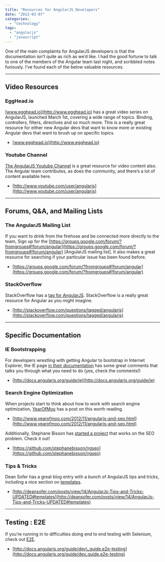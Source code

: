 ```yaml
---
title: "Resources for AngularJS Developers"
date: "2013-03-07"
categories: 
  - "technology"
tags: 
  - "angularjs"
  - "javascript"
---
```


One of the main complaints for AngularJS developers is that the documentation isn’t quite as rich as we’d like. I had the good fortune to talk to one of the members of the Angular team last night, and scribbled notes furiously. I’ve found each of the below valuable resources.

* * *

## Video Resources

### EggHead.io

[www.egghead.io](http://www.egghead.io) has a great video series on AngularJS, launched March 1st, covering a wide range of topics. Binding, controllers, filters, directives and so much more. This is a really great resource for either new Angular devs that want to know more or existing Angular devs that want to brush up on specific topics.

- [www.egghead.io](http://www.egghead.io)

### Youtube Channel

[The AngularJS Youtube Channel](http://www.youtube.com/user/angularjs) is a great resource for video content also. The Angular team contributes, as does the community, and there’s a lot of content available here.

- [http://www.youtube.com/user/angularjs](http://www.youtube.com/user/angularjs)

* * *

## Forums, Q&A, and Mailing Lists

### The AngularJS Mailing List

If you want to drink from the firehose and be connected more directly to the team, Sign up for the [https://groups.google.com/forum/?fromgroups#!forum/angular](https://groups.google.com/forum/?fromgroups#!forum/angular) \[AngularJS mailing list\]. It also makes a great resource for searching if your particular issue has been found before.

- [https://groups.google.com/forum/?fromgroups#!forum/angular](https://groups.google.com/forum/?fromgroups#!forum/angular)

### StackOverflow

StackOverflow has a [tag for AngularJS](http://stackoverflow.com/questions/tagged/angularjs). StackOverflow is a really great resource for Angular as you might imagine.

- [http://stackoverflow.com/questions/tagged/angularjs](http://stackoverflow.com/questions/tagged/angularjs)

* * *

## Specific Documentation

### IE Bootstrapping

For developers wrestling with getting Angular to bootstrap in Internet Explorer, the IE page [in their documentation](http://docs.angularjs.org/guide/ie) has some great comments that talks you through what you need to do (yes, check the comments!)

- [http://docs.angularjs.org/guide/ie](http://docs.angularjs.org/guide/ie)

### Search Engine Optimization

When projects start to think about how to work with search engine optimization, [YearOfMoo](http://www.yearofmoo.com/2012/11/angularjs-and-seo.html) has a post on this worth reading.

- [http://www.yearofmoo.com/2012/11/angularjs-and-seo.html](http://www.yearofmoo.com/2012/11/angularjs-and-seo.html)

Additionally, Stephane Bisson has [started a project](https://github.com/stephanebisson/ngseo) that works on the SEO problem. Check it out!

- [https://github.com/stephanebisson/ngseo](https://github.com/stephanebisson/ngseo)

### Tips & Tricks

Dean Sofer has a great blog entry with a bunch of AngularJS tips and tricks, including a nice section on [templates](http://deansofer.com/posts/view/14/AngularJs-Tips-and-Tricks-UPDATED#templates).

- [http://deansofer.com/posts/view/14/AngularJs-Tips-and-Tricks-UPDATED#templates](http://deansofer.com/posts/view/14/AngularJs-Tips-and-Tricks-UPDATED#templates)

* * *

## Testing : E2E

If you’re running in to difficulties doing end to end testing with Selenium, check out [E2E](http://docs.angularjs.org/guide/dev_guide.e2e-testing).

- [http://docs.angularjs.org/guide/dev\_guide.e2e-testing](http://docs.angularjs.org/guide/dev_guide.e2e-testing)
